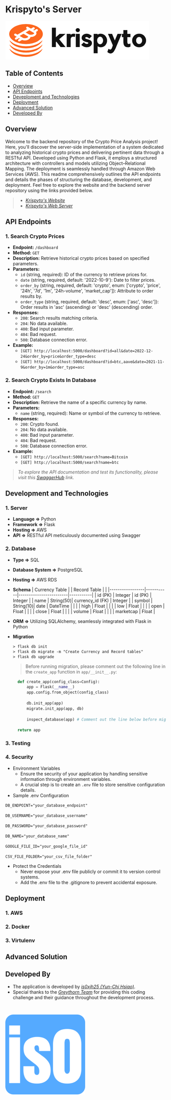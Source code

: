 # Krispyto's Server
<p align="left">
  <img alt="Logo" src="images/krispyto-logo.png" width="450" >
  
## Table of Contents
* [Overview](#overview)
* [API Endpoints](#api-endpoints)
* [Deveploment and Technologies](#development-and-technologies)
* [Deployment](#deployment)
* [Advanced Solution](#advanced-solution)
* [Developed By](#developed-by)
  
## Overview
Welcome to the backend repository of the Crypto Price Analysis project! Here, you'll discover the server-side implementation of a system dedicated to analyzing historical crypto prices and delivering pertinent data through a RESTful API. Developed using Python and Flask, it employs a structured architecture with controllers and models utilizing Object–Relational Mapping. The deployment is seamlessly handled through Amazon Web Services (AWS). This readme comprehensively outlines the API endpoints and details the phases of structuring the database, development, and deployment. Feel free to explore the website and the backend server repository using the links provided below.
> - _[Krispyto's Website](url)_
> - _[Krispyto's Web Server](https://github.com/is0xjh25/krispyto-web)_

## API Endpoints
### 1. Search Crypto Prices
- **Endpoint:** `/dashboard`
- **Method:** `GET`
- **Description:** Retrieve historical crypto prices based on specified parameters.
- **Parameters:**
  - `id` (string, required): ID of the currency to retrieve prices for.
  - `date` (string, required, default: '2022-10-9'): Date to filter prices.
  - `order_by` (string, required, default: 'crypto', enum: ['crypto', 'price', '24h', '7d', '1m', '24h-volume', 'market_cap']): Attribute to order results by.
  - `order_type` (string, required, default: 'desc', enum: ['asc', 'desc']): Order results in 'asc' (ascending) or 'desc' (descending) order.
- **Responses:**
  - `200`: Search results matching criteria.
  - `204`: No data available.
  - `400`: Bad input parameter.
  - `404`: Bad request.
  - `500`: Database connection error.
- **Example:**
  - `[GET] http://localhost:5000/dashboard?id=all&date=2022-12-24&order_by=price&order_type=desc`
  - `[GET] http://localhost:5000/dashboard?id=btc,aave&date=2021-11-9&order_by=1m&order_type=asc`
### 2. Search Crypto Exists In Database
- **Endpoint:** `/search`
- **Method:** `GET`
- **Description:** Retrieve the name of a specific currency by name.
- **Parameters:**
  - `name` (string, required): Name or symbol of the currency to retrieve.
- **Responses:**
  - `200`: Crypto found.
  - `204`: No data available.
  - `400`: Bad input parameter.
  - `404`: Bad request.
  - `500`: Database connection error.
- **Example:**
  - `[GET] http://localhost:5000/search?name=Bitcoin`
  - `[GET] http://localhost:5000/search?name=btc`
 
> _To explore the API documentation and test its functionality, please visit this [SwaggerHub](https://app.swaggerhub.com/apis/is0xjh25/Krispyto/1.0.0) link._  
## Development and Technologies
  ### 1. Server
  - **Language =>** Python
  - **Framework =>** Flask
  - **Hosting =>** AWS
  - **API =>** RESTful API meticulously documented using Swagger
  ### 2. Database
  - **Type =>** SQL
  - **Database System =>** PostgreSQL
  - **Hosting =>** AWS RDS
  - **Schema**
    | Currency Table  |           | Record Table           |           |
    |-----------------|-----------|------------------------|-----------|
    | id (PK)         | Integer   | id (PK)                | Integer   |
    | name            | String(50)| currency_id (FK)       | Integer   |
    | symbol          | String(10)| date                   | DateTime  |
    |                 |           | high                   | Float     |
    |                 |           | low                    | Float     |
    |                 |           | open                   | Float     |
    |                 |           | close                  | Float     |
    |                 |           | volume                 | Float     |
    |                 |           | marketcap              | Float     |
    
  - **ORM =>** Utilizing SQLAlchemy, seamlessly integrated with Flask in Python
  - **Migration**
    ```shell
    > flask db init
    > flask db migrate -m "Create Currency and Record tables"
    > flask db upgrade
    ```
    > Before running migration, please comment out the following line in the `create_app` function in `app/__init__.py`:
    ```python
      def create_app(config_class=Config):
          app = Flask(__name__)
          app.config.from_object(config_class)

          db.init_app(app)
          migrate.init_app(app, db)
    
          inspect_database(app) # Comment out the line below before migration

      return app
    ```
  ### 3. Testing
  ### 4. Security
  - Environment Variables
    - Ensure the security of your application by handling sensitive information through environment variables.
    - A crucial step is to create an `.env` file to store sensitive configuration details.
  - Sample .env Configuration
  ```dotenv
  DB_ENDPOINT="your_database_endpoint"

  DB_USERNAME="your_database_username"

  DB_PASSWORD="your_database_password"

  DB_NAME="your_database_name"

  GOOGLE_FILE_ID="your_google_file_id"

  CSV_FILE_FOLDER="your_csv_file_folder"
  ```
- Protect the Credentials
  - Never expose your .env file publicly or commit it to version control systems.
  - Add the .env file to the .gitignore to prevent accidental exposure.

## Deployment
  ### 1. AWS
  ### 2. Docker
  ### 3. Virtulenv
  
## Advanced Solution
## Developed By
- The application is developed by _[is0xjh25 (Yun-Chi Hsiao)](https://is0xjh25.github.io)_.
- Special thanks to the _[Greythorn Team](https://greythorn.com)_ for providing this coding challenge and their guidance throughout the development process. 
<br/>
<p align="left">
  <img alt="Favicon" src="images/is0-favicon.png" width="250" >
